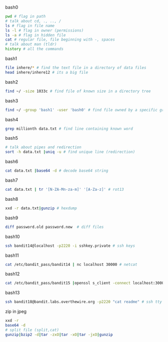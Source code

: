 bash0
```bash
pwd # flag in path
# talk about cd, ., .., /
ls # flag in file name
ls -l # flag in owner (permissions)
ls -a # flag in hidden file
cat # regular file, file beginning with -, spaces
# talk about man (tldr)
history # all the commands
```

bash1
```bash
file inhere/* # find the text file in a directory of data files
head inhere/inhere12 # its a big file
```

bash2
```bash
find ~/ -size 1033c # find file of known size in a directory tree
```

bash3
```bash
find ~/ -group 'bash1' -user 'bash0' # find file owned by a specific group and execute it
```

bash4
```bash
grep millionth data.txt # find line containing known word
```

bash5
```bash
# talk about pipes and redirection
sort -h data.txt |uniq -u # find unique line (redirection)
```

bash6
```bash
cat data.txt |base64 -d # decode base64 string
```

bash7
```bash
cat data.txt | tr '[N-ZA-Mn-za-m]' '[A-Za-z]' # rot13
```

bash8
```bash
xxd -r data.txt|gunzip # hexdump
```

bash9
```bash
diff password.old password.new  # diff files
```

bash10
```bash
ssh bandit14@localhost -p2220 -i sshkey.private # ssh keys
```

bash11
```bash
cat /etc/bandit_pass/bandit14 | nc localhost 30000 # netcat
```

bash12
```bash
cat /etc/bandit_pass/bandit15 |openssl s_client -connect localhost:30001 -ign_eof # ssl netcat
```

bash13
```bash
ssh bandit18@bandit.labs.overthewire.org -p2220 "cat readme" # ssh tty disabled
```

zip in jpeg
```bash
xxd -r
base64 -d
# split file (split,cat)
gunzip|bzip2 -d|tar -zxO|tar -xO|tar -jxO|gunzip
```